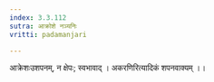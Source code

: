 ```yaml
---
index: 3.3.112
sutra: आक्रोशे नञ्यनिः
vritti: padamanjari

---
```

आक्रेशःउशपनम्, न क्षेपः; स्वभावाद् । अकरणिरित्यादिकं शपनवाक्यम् ।।